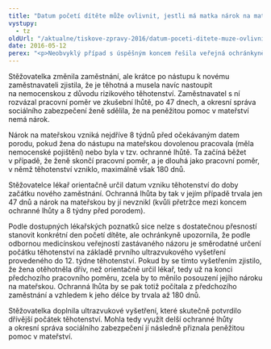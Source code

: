 ```yaml
---
title: "Datum početí dítěte může ovlivnit, jestli má matka nárok na mateřskou"
vystupy:
  - tz
oldUrl: "/aktualne/tiskove-zpravy-2016/datum-poceti-ditete-muze-ovlivnit-jestli-ma-matka-narok-na-materskou"
date: 2016-05-12
perex: "<p>Neobvyklý případ s úspěšným koncem řešila veřejná ochránkyně práv na základě podnětu ženy z jižních Čech. Jen díky přesnějšímu určení data početí dítěte se totiž podařilo zajistit ženě nárok na peněžitou pomoc v mateřství.</p>"
---
```


<!-- imported from the old website -->

<p>Stěžovatelka změnila zaměstnání, ale krátce po nástupu k novému zaměstnavateli zjistila, že je těhotná a musela navíc nastoupit na nemocenskou z důvodu rizikového těhotenství. Zaměstnavatel s ní rozvázal pracovní poměr ve zkušební lhůtě, po 47 dnech, a okresní správa sociálního zabezpečení ženě sdělila, že na peněžitou pomoc v mateřství nemá nárok.</p> <p>Nárok na mateřskou vzniká nejdříve 8 týdnů před očekávaným datem porodu, pokud žena do nástupu na mateřskou dovolenou pracovala (měla nemocenské pojištění) nebo byla v tzv. ochranné lhůtě. Ta začíná běžet v případě, že ženě skončí pracovní poměr, a je dlouhá jako pracovní poměr, v němž těhotenství vzniklo, maximálně však 180 dnů. </p> <p>Stěžovatelce lékař orientačně určil datum vzniku těhotenství do doby začátku nového zaměstnání. Ochranná lhůta by tak v jejím případě trvala jen 47 dnů a nárok na mateřskou by jí nevznikl (kvůli přetržce mezi koncem ochranné lhůty a 8 týdny před porodem). </p> <p>Podle dostupných lékařských poznatků sice nelze s dostatečnou přesností stanovit konkrétní den početí dítěte, ale ochránkyně upozornila, že podle odbornou medicínskou veřejností zastávaného názoru je směrodatné určení počátku těhotenství na základě prvního ultrazvukového vyšetření provedeného do 12. týdne těhotenství. Pokud by se tímto vyšetřením zjistilo, že žena otěhotněla dřív, než orientačně určil lékař, tedy už na konci předchozího pracovního poměru, zcela by to měnilo posouzení jejího nároku na mateřskou. Ochranná lhůta by se pak totiž počítala z předchozího zaměstnání a vzhledem k jeho délce by trvala až 180 dnů. </p><p> Stěžovatelka doplnila ultrazvukové vyšetření, které skutečně potvrdilo dřívější počátek těhotenství. Mohla tedy využít delší ochranné lhůty a okresní správa sociálního zabezpečení jí následně přiznala peněžitou pomoc v mateřství.</p>
